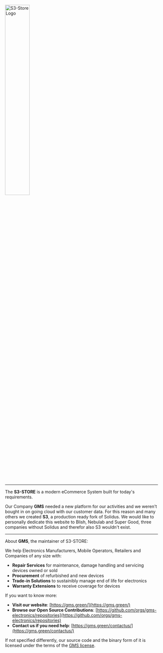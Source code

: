 
<br/>
<img width="40%" src="https://github.com/user-attachments/assets/912d9b26-1f50-4fe5-8a02-d3a716c66d50" alt="S3-Store Logo">

---

The **S3-STORE** is a modern eCommerce System built for today's requirements. 

Our Company **GMS** needed a new platform for our activities and we weren't bought in on going cloud with our customer data. 
For this reason and many others we created **S3**, a production ready fork of Solidus.
We would like to personally dedicate this website to Blish, Nebulab and Super Good, three companies without Solidus and therefor also S3 wouldn't exist. 

---

About **GMS**, the maintainer of S3-STORE:

We help Electronics Manufacturers, Mobile Operators, Retailers and Companies of any size with:
- **Repair Services** for maintenance, damage handling and servicing devices owned or sold 
- **Procurement** of refurbished and new devices
- **Trade-in Solutions** to sustainibly manage end of life for electronics
- **Warranty Extensions** to receive coverage for devices 

If you want to know more:
- **Visit our website**: [https://gms.green/](https://gms.green/)
- **Browse our Open Source Contributions**: [https://github.com/orgs/gms-electronics/repositories](https://github.com/orgs/gms-electronics/repositories)
- **Contact us if you need help**: [https://gms.green/contactus/](https://gms.green/contactus/)

If not specified differently, our source code and the binary form of it is licensed under the terms of the [GMS license](https://github.com/gms-electronics/.github/blob/main/License.md).

